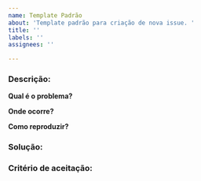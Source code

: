 ```yaml
---
name: Template Padrão
about: 'Template padrão para criação de nova issue. '
title: ''
labels: ''
assignees: ''

---
```


### Descrição:
**Qual é o problema?**

**Onde ocorre?**

**Como reproduzir?**

### Solução:


### Critério de aceitação:
